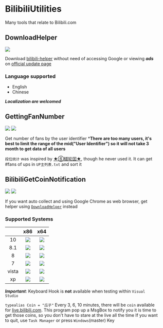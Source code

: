 # BilibiliUtilities
Many tools that relate to Bilibili.com

## DownloadHelper
![](https://img.shields.io/badge/language-Python3-blue.svg)

Download [bilibili-helper](https://github.com/zacyu/bilibili-helper) without need of accessing Google or viewing ***ads*** on [official update page](http://blackbili.nmzh.net/archives/bilibilihelper.html)

### Language supported
- English
- Chinese

***Localization are welcomed***

## GettingFanNumber
![](https://img.shields.io/badge/language-Python3-blue.svg) ![](https://img.shields.io/badge/dependencies-requests-blue.svg)

Get number of fans by the user identifier
***There are too many users, it's best to limit the range of the mid("User Identifier") so it will not take 3 month to get data of all users**

`段位统计` was inspired by [★⑥檤轮囬★](http://space.bilibili.com/295723/#!/index), though he never used it. It can get #fans of ups in `UP主列表.txt` and sort it

## BilibiliGetCoinNotification
![](https://img.shields.io/badge/language-Visual%20Basic-7D43AF.svg) [![](https://img.shields.io/badge/.Net%20Framework-3.5+-blue.svg)](https://www.microsoft.com/en-us/download/details.aspx?id=22)

If you want auto collect and using Google Chrome as web browser, get helper using [`DownloadHelper`](https://github.com/WWITDC/BilibiliUtilities/blob/master/DownloadHelper/HelperDownloader.py) instead

### Supported Systems
||x86|x64|
|:--:|:--:|:--:|
|10|![](https://img.shields.io/badge/test-should%20pass-green.svg)|![](https://img.shields.io/badge/test-passed-brightgreen.svg)|
|8.1|![](https://img.shields.io/badge/test-not%20tested-lightgrey.svg)|![](https://img.shields.io/badge/test-should%20pass-green.svg)|
|8|![](https://img.shields.io/badge/test-should%20pass-green.svg)|![](https://img.shields.io/badge/test-should%20pass-green.svg)|
|7|![](https://img.shields.io/badge/test-should%20pass-yellow.svg)|![](https://img.shields.io/badge/test-not%20tested-lightgrey.svg)|
|vista|![](https://img.shields.io/badge/test-not%20tested-lightgrey.svg)|![](https://img.shields.io/badge/test-not%20tested-lightgrey.svg)|
|xp|![](https://img.shields.io/badge/test-passed-brightgreen.svg)|![](https://img.shields.io/badge/test-passed-brightgreen.svg)|

***Important***: Keyboard Hook is **not** available when testing within `Visual Studio`

`typealias Coin = "瓜子"`
Every 3, 6, 10 minutes, there will be `coin` available for [live.bilibili.com](live.bilibili.com).
This program pop up a MsgBox to notify you it is time to get those coins, so you don't have to stare at the live all the time
If you want to quit, use `Task Manager` or press `Windows`(master) Key
